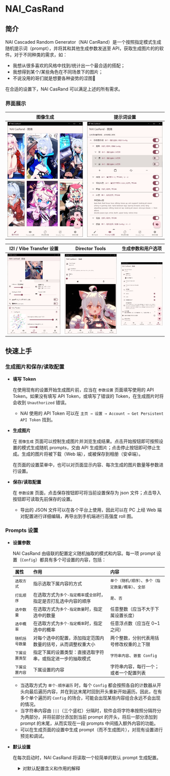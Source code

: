 # NAI_CasRand

## 简介

NAI Cascaded Random Generator（NAI CanRand）是一个按照指定模式生成随机提示词（prompt），并将其和其他生成参数发送至 API，获取生成图片的的软件。对于不同种类的需求，如：

- 我想从很多喜欢的风格中找到/统计出一个最合适的搭配；
- 我想得到某个/某些角色在不同场景下的图片；
- 不说没用的哥们就是想要各种姿势的涩图🥵

在合适的设置下，NAI CasRand 可以满足上述的所有需求。

### 界面展示

| 图像生成                | 提示词设置              |
| ----------------------- | ----------------------- |
| ![](docs/imgs/0001.jpg) | ![](docs/imgs/0002.jpg) |

| I2I / Vibe Transfer 设置 | Director Tools          | 生成参数和用户选项      |
| ------------------------ | ----------------------- | ----------------------- |
| ![](docs/imgs/0003.jpg)  | ![](docs/imgs/0005.jpg) | ![](docs/imgs/0004.jpg) |

<!-- 
<style>
.grid-container {
    display: grid;
    grid-template-columns: repeat(2, 1fr);
    gap: 5px;
    text-align: center;
    margin-left: 20px;
}

.grid-container .grid-element {
    display: grid;
    grid-template-rows: repeat(2, auto);
    margin-right: -6px;
    gap: 5px;
    border: 1px solid gray; 
}
</style>

<div class="grid-container">
    <div class="grid-element">
        <span>图像生成界面</span>
        <img src="docs/imgs/0001.jpg"/>
    </div>
    <div class="grid-element">
        <span>提示词设置界面</span>
        <img src="docs/imgs/0002.jpg"/>
    </div>
    <div class="grid-element">
        <span>I2I / Vibe Transfer 设置界面</span>
        <img src="docs/imgs/0003.jpg"/>
    </div>
    <div class="grid-element">
        <span>Director Tools 界面</span>
        <img src="docs/imgs/0005.jpg"/>
    </div>
    <div class="grid-element">
        <span>生成参数和用户选项界面</span>
        <img src="docs/imgs/0004.jpg"/>
    </div>
</div>
-->

## 快速上手

### 生成图片和保存/读取配置

- **填写 Token**

    在使用现有的设置开始生成图片前，应当在 `参数设置` 页面填写使用的 API Token。如果没有填写 API Token，或填写了错误的 Token，在生成图片时将会收到 `Unauthorized` 错误。

    - NAI 使用的 API Token 可以在 `主页 → 设置 → Account → Get Persistent API Token` 找到。

- **生成图片**

    在 `图像生成` 页面可以控制生成图片并浏览生成结果。点击开始按钮即可按照设置的模式生成随机 prompts，交由 API 生成图片；点击停止按钮即可停止生成。生成的图片将被下载（Web 端），或被保存到相册（安卓端）。
    
    在页面的设置菜单中，也可以对页面显示内容、每次生成的图片数量等参数进行设置。

- **保存/读取配置**

    在 `参数设置` 页面，点击保存按钮即可将当前设置保存为 json 文件；点击导入按钮即可读取先前保存的设置。

    - 导出的 JSON 文件可以在各个平台上使用，因此可以在 PC 上经 Web 端对配置进行详细编辑，再导出到手机端进行高强度 roll 图。 

### Prompts 设置

- **设置参数**

    NAI CasRand 由级联的配置定义随机抽取的模式和内容。每一项 prompt 设置（`Config`）都具有多个可设置的内容，包括：

    | 属性           | 作用                                                              | 内容                                                 |
    | -------------- | ----------------------------------------------------------------- | ---------------------------------------------------- |
    | `选取方式`     | 指示选取下属内容的方式                                            | `单个（随机/顺序）`、`多个（指定数量/概率）`、`全部` |
    | `打乱顺序`     | 在选取方式为`多个-指定概率`或`全部`时，指定是否打乱选中内容的顺序 | `是`、`否`                                           |
    | `选中数量`     | 在选取方式为`多个-指定数量`时，指定选中的数量                     | 任意整数（应当不大于下属设置长度）                   |
    | `选中概率`     | 在选取方式为`多个-指定概率`时，指定选中的概率                     | 任意浮点数（应当在 0~1 之间）                        |
    | `随机括号数量` | 对每个选中的配置，添加指定范围内数量的括号，从而调整权重大小      | 两个整数，分别代表用括号修改权重的上下限             |
    | `下属设置类型` | 指定下属的设置类型：直接选取字符串，或指定进一步的抽取模式        | `字符串内容`、`嵌套 Config`                          |
    | `下属设置内容` | 下属设置的内容                                                    | 字符串内容，每行一个；或者一个配置列表               |


    - 当选取方式为 `单个-顺序遍历` 时，每个 `Config` 都会按照各自的计数器从开头向最后遍历内容，并在到达末尾时回到开头重新开始遍历。因此，在有多个单个遍历的 `Config` 的场合，可能会出现某些内容组合永远不会出现的情况。
    - 当字符串内容由 `|||`（三个竖杠）分隔时，软件会将字符串按照分隔符分为两部分，并将前部分添加到当前 prompt 的开头，将后一部分添加到 prompt 的末尾，从而实现在一段 prompts 中间插入额外内容的功能。
    - 可以在生成页面的设置中生成 prompt（而不生成图片），对现有设置进行预览和调试。

- **默认设置**

    在每次启动时，NAI CasRand 将读取一个较简单的默认 prompt 生成配置。

<div style="margin-left: 40px;"><details>

<summary> 对默认配置含义和作用的解释 </summary>


- **示例提示词**

    `示例提示词`是最外层的 config，后续的 config 都是它的子设置。它将选取下属的所有 config（因为`选取方法`是`全部`），并将它们顺序（因为`打乱次序`是`禁用`）地拼接在一起，得到所需的正向提示词。

    - **角色**

        作用：随机选择一个角色。

        说明：`角色`这一 config 从下属的字符串中随机选择一个（因为`选取方法`是`单个 - 随机选择`）作为给出的结果。

    - **画师**

        作用：随机选择 4 个画师，并给每个画师随机添加 0~2 个括号。

        说明：`画师`这一 config 从下属的字符串中随机选择 4 个（因为`选取方法`是`多个 - 指定数量`，且`选中数量`是`4`），并对每个字符串随机添加 0~2 个权重括号（因为`随机括号数量`是`2`），作为给出的结果。

    - **特殊风格**

        作用：按照 3% 的概率，向画面中添加特殊风格，如线稿、3D模型等。

        说明：`特殊风格`这一 config 按照 3% 的概率抽取下属的字符串（因为因为`选取方法`是`多个 - 指定概率`，且`选中概率`是`0.03`），作为给出的结果。

    - **前缀** 

        作用：必须是萝莉🤤

        说明：`前缀`这一 config 选取下属的所有字符串，并将它们顺序地拼接在一起，作为给出的结果。

    - **内容**

        作用：给角色随机选择一个动作/场景。

        说明：`内容` 这一 config 从下属的字符串中随机选择一个字符串作为给出的结果。

    - **背景**

        作用：使用一个统一的背景。

        说明：`背景` 这一 config 选取下属的所有字符串，并将它们顺序地拼接在一起，作为给出的结果。

    - **质量**

        作用：叠 buff。

        说明：`质量` 这一 config 选取下属的所有字符串，并将它们顺序地拼接在一起，作为给出的结果。

</details></div>